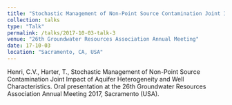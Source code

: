 ```yaml
---
title: "Stochastic Management of Non-Point Source Contamination Joint Impact of Aquifer Heterogeneity and Well Characteristics"
collection: talks
type: "Talk"
permalink: /talks/2017-10-03-talk-3
venue: "26th Groundwater Resources Association Annual Meeting"
date: 17-10-03
location: "Sacramento, CA, USA"
---
```


Henri, C.V., Harter, T., Stochastic Management of Non-Point Source Contamination Joint Impact of Aquifer Heterogeneity and Well Characteristics. Oral presentation at the 26th Groundwater Resources Association Annual Meeting 2017, Sacramento (USA).
